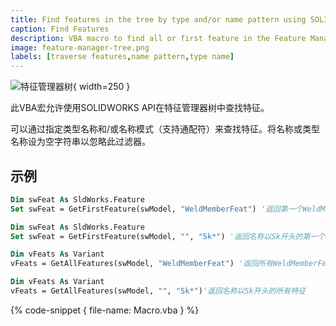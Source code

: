 ```yaml
---
title: Find features in the tree by type and/or name pattern using SOLIDWORKS API
caption: Find Features
description: VBA macro to find all or first feature in the Feature Manager tree which match specific feature type name or name pattern using SOLIDWORKS API
image: feature-manager-tree.png
labels: [traverse features,name pattern,type name]
---
```

![特征管理器树](feature-manager-tree.png){ width=250 }

此VBA宏允许使用SOLIDWORKS API在特征管理器树中查找特征。

可以通过指定类型名称和/或名称模式（支持通配符）来查找特征。将名称或类型名称设为空字符串以忽略此过滤器。

## 示例

~~~vb
Dim swFeat As SldWorks.Feature
Set swFeat = GetFirstFeature(swModel, "WeldMemberFeat") '返回第一个WeldMemberFeat类型（即结构成员）的特征
~~~

~~~vb
Dim swFeat As SldWorks.Feature
Set swFeat = GetFirstFeature(swModel, "", "Sk*") '返回名称以Sk开头的第一个特征
~~~

~~~vb
Dim vFeats As Variant
vFeats = GetAllFeatures(swModel, "WeldMemberFeat") '返回所有WeldMemberFeat类型（即结构成员）的特征
~~~

~~~vb
Dim vFeats As Variant
vFeats = GetAllFeatures(swModel, "", "Sk*")'返回名称以Sk开头的所有特征
~~~

{% code-snippet { file-name: Macro.vba } %}